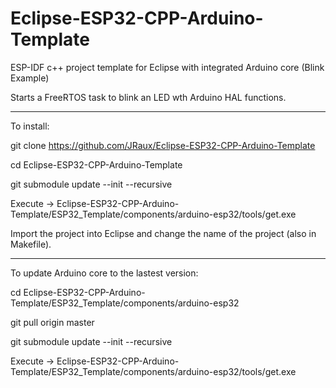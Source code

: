 # Eclipse-ESP32-CPP-Arduino-Template
ESP-IDF c++ project template for Eclipse with integrated Arduino core (Blink Example)

Starts a FreeRTOS task to blink an LED wth Arduino HAL functions.

------------------------------------------------

To install:

git clone https://github.com/JRaux/Eclipse-ESP32-CPP-Arduino-Template

cd Eclipse-ESP32-CPP-Arduino-Template

git submodule update --init --recursive

Execute -> Eclipse-ESP32-CPP-Arduino-Template/ESP32_Template/components/arduino-esp32/tools/get.exe

Import the project into Eclipse and change the name of the project (also in Makefile).

------------------------------------------------

To update Arduino core to the lastest version:

cd Eclipse-ESP32-CPP-Arduino-Template/ESP32_Template/components/arduino-esp32

git pull origin master

git submodule update --init --recursive

Execute -> Eclipse-ESP32-CPP-Arduino-Template/ESP32_Template/components/arduino-esp32/tools/get.exe
